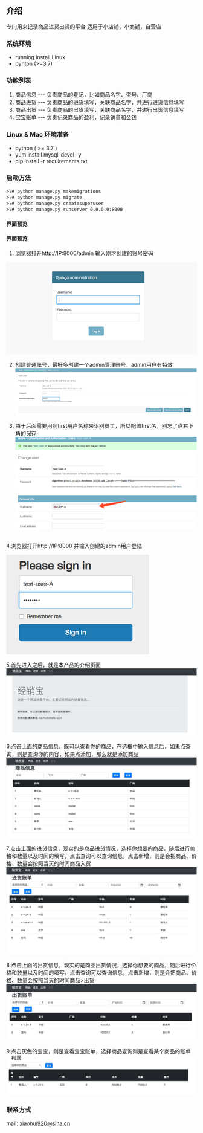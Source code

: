 ## 介绍
专门用来记录商品进货出货的平台
适用于小店铺，小商铺，自营店

### 系统环境

- running install Linux
- pyhton (>=3.7)

### 功能列表
1. 商品信息 --- 负责商品的登记，比如商品名字、型号、厂商
2. 商品进货 --- 负责商品的进货填写，关联商品名字，并进行进货信息填写
3. 商品出货 --- 负责商品的出货填写，关联商品名字，并进行出货信息填写
4. 宝宝账单 --- 负责记录商品的盈利，记录销量和金钱

### Linux & Mac 环境准备
- python ( >= 3.7 )
- yum install mysql-devel -y
- pip install -r requirements.txt

### 启动方法
  ```
>\# python manage.py makemigrations
>\# python manage.py migrate
>\# python manage.py createsuperuser
>\# python manage.py runserver 0.0.0.0:8000

  ```

#### 界面预览
#### 界面预览
1. 浏览器打开http://IP:8000/admin  输入刚才创建的账号密码

![](https://raw.githubusercontent.com/lightsre/xiaohuobao/master/screenshots/admin-login.png)

2. 创建普通账号，最好多创建一个admin管理账号，admin用户有特效
![](https://raw.githubusercontent.com/lightsre/xiaohuobao/master/screenshots/create-user.png)

3. 由于后面需要用到first用户名称来识别员工，所以配置first名，别忘了点右下角的保存
![](https://raw.githubusercontent.com/lightsre/xiaohuobao/master/screenshots/user-first-name.png)

4.浏览器打开http://IP:8000 并输入创建的admin用户登陆

![](https://raw.githubusercontent.com/lightsre/xiaohuobao/master/screenshots/user-lgoin.png)

5.首先进入之后，就是本产品的介绍页面
![](https://raw.githubusercontent.com/lightsre/xiaohuobao/master/screenshots/homepage.png)

6.点击上面的商品信息，既可以查看你的商品，在选框中输入信息后，如果点查询，则是查询你的内容，如果点添加，那么就是添加商品
![](https://raw.githubusercontent.com/lightsre/xiaohuobao/master/screenshots/goods.png)

7.点击上面的进货信息，现实的是商品进货情况，选择你想要的商品，随后进行价格和数量以及时间的填写，点击查询可以查询信息，点击新增，则是会把商品、价格、数量会按照当天的时间商品入货
![](https://raw.githubusercontent.com/lightsre/xiaohuobao/master/screenshots/in_goods.png)

8.点击上面的出货信息，现实的是商品出货情况，选择你想要的商品，随后进行价格和数量以及时间的填写，点击查询可以查询信息，点击新增，则是会把商品、价格、数量会按照当天的时间商品>出货
![](https://raw.githubusercontent.com/lightsre/xiaohuobao/master/screenshots/out_goods.png)

9.点击灰色的宝宝，则是查看宝宝账单，选择商品查询则是查看某个商品的账单
![](https://raw.githubusercontent.com/lightsre/xiaohuobao/master/screenshots/baobao.png)



### 联系方式
mail: xiaohui920@sina.cn

